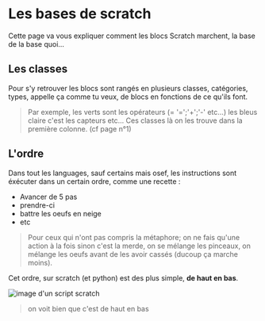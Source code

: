# Les bases de scratch  

Cette page va vous expliquer comment les blocs Scratch marchent, la base de la base quoi...     

## Les classes  

Pour s'y retrouver les blocs sont rangés en plusieurs classes, catégories, types, appelle ça comme tu veux, de blocs en fonctions de ce qu'ils font.  
> Par exemple, les verts sont les opérateurs (= '=';'+';'-' etc...) les bleus claire c'est les capteurs etc... Ces classes là on les trouve dans la première colonne. (cf page n°1)

## L'ordre  

Dans tout les languages, sauf certains mais osef, les instructions sont éxécuter dans un certain ordre, comme une recette :  
- Avancer de 5 pas    
- prendre-ci  
- battre les oeufs en neige  
- etc  
> Pour ceux qui n'ont pas compris la métaphore; on ne fais qu'une action à la fois sinon c'est la merde, on se mélange les pinceaux, on mélange les oeufs avant de les avoir cassés (ducoup ça marche moins).  

Cet ordre, sur scratch (et python) est des plus simple, __de haut en bas__.

![image d'un script scratch]()

> on voit bien que c'est de haut en bas 
